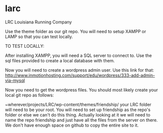 # larc
LRC
Louisiana Running Company

Use the theme folder as our git repo.
You will need to setup XAMPP or LAMP so that you can test locally.

TO TEST LOCALLY:

After installing XAMPP, you will need a SQL server to connect to. Use the sql files provided to create a local database with them. 

Now you will need to create a wordpress admin user. Use this link for that: http://www.inmotionhosting.com/support/edu/wordpress/333-add-admin-via-mysql

Now you need to get the wordpress files.
You should most likely create your local git repo as follows:

~wherever/projects/LRC/wp-content/themes/friendship/
your LRC folder will need to be your root. You will need to set up friendship as the repo's folder or else we can't do this thing. Actually looking at it we will need to name the repo friendship and just have all the files from the server on there. We don't have enough space on github to copy the entire site to it.
